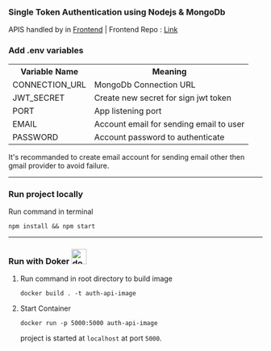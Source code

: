 ### Single Token Authentication using Nodejs & MongoDb

APIS handled by in <a href="https://react-auth-example.herokuapp.com/">Frontend</a> | Frontend Repo : <a href="https://github.com/Amarpsp10/react-auth-example">Link</a>

### Add .env variables

<table>
  <th>Variable Name</th><th>Meaning</th>
  <tr><td>CONNECTION_URL</td> <td>MongoDb Connection URL</td></tr>
  <tr><td>JWT_SECRET</td> <td>Create new secret for sign jwt token</td></tr>
  <tr><td>PORT</td> <td>App listening port</td></tr>
  <tr><td>EMAIL</td> <td>Account email for sending email to user</td></tr>
  <tr><td>PASSWORD</td> <td>Account password to authenticate</td></tr>
</table>

It's recommanded to create email account for sending email other then gmail provider to avoid failure.
<hr/>

### Run project locally
Run command in terminal

    npm install && npm start
<hr/>

### Run with Doker <img width="30px" src="https://cdn.jsdelivr.net/gh/devicons/devicon/icons/docker/docker-plain.svg" alt="docker"/>

1. Run command in root directory to build image

       docker build . -t auth-api-image
      
2. Start Container 

       docker run -p 5000:5000 auth-api-image
       
      project is started at `localhost` at port `5000`.
